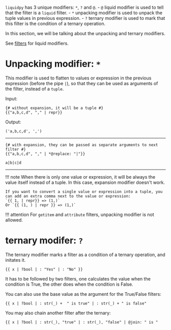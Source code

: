 `liquidpy` has 3 unique modifiers: `*`, `?` and `@`.
	- `@` liquid modifier is used to tell that the filter is a `liquid` filter.
	- `*` unpacking modifier is used to unpack the tuple values in previous expression.
	- `?` ternary modifier is used to mark that this filter is the condition of a ternary operation.

In this section, we will be talking about the unpacking and ternary modifiers.

See [filters](./filters) for liquid modifiers.

# Unpacking modifier: `*`

This modifier is used to flatten to values or expression in the previous expression (before the pipe `|`), so that they can be used as arguments of the filter, instead of a `tuple`.

<div markdown="1" class="two-column">

Input:
```liquid
{# without expansion, it will be a tuple #}
{{"a,b,c,d", "," | repr}}
```

</div>
<div markdown="1" class="two-column">

Output:
```
('a,b,c,d', ',')
```

</div>

---

<div markdown="1" class="two-column">

```liquid
{# with expansion, they can be passed as separate arguments to next filter #}
{{"a,b,c,d", "," | *@replace: "|"}}
```

</div>
<div markdown="1" class="two-column">

```
a|b|c|d
```

</div>

---

!!! note
	When there is only one value or expression, it will be always the value itself instead of a tuple. In this case, expansion modifier doesn't work.

	If you want to convert a single value or expression into a tuple, you can add an extra comma next to the value or expression:
	`{{ 1, | repr}} => (1,)`
	Or `{{ (1, ) | repr }} => (1,)`

!!! attention
	For `getitem` and `attribute` filters, unpacking modifier is not allowed.

# ternary modifer: `?`

The ternary modifier marks a filter as a condition of a ternary operation, and initates it.
```liquid
{{ x | ?bool | : "Yes" | : "No" }}
```
It has to be followed by two filters, one calculates the value when the condition is True, the other does when the condition is False.

You can also use the base value as the argument for the True/False filters:

```liquid
{{ x | ?bool | : str(_) +  " is true" | : str(_) + " is false"
```

You may also chain another filter after the ternary:

```liquid
{{ x | ?bool | : str(_), "true" | : str(_), "false" | @join: " is "
```
